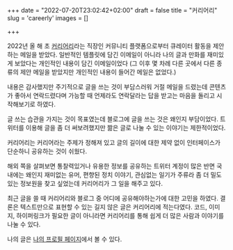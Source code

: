 +++
date = "2022-07-20T23:02:42+02:00"
draft = false
title = "커리어리"
slug = 'careerly'
images = []

+++

2022년 올 해 초 [커리어리](https://careerly.co.kr/)라는 직장인 커뮤니티 플랫폼으로부터 큐레이터 활동을 제안하는 메일을 받았다. 일반적인 템플릿에 담긴 이메일이 아니라 나의 글과 만화를 재미있게 보았다는 개인적인 내용이 담긴 이메일이었다 (그 이후 몇 차례 다른 곳에서 다른 종류의 제안 메일을 받았지만 개인적인 내용이 들어간 메일은 없었다.)

내용은 감사했지만 주기적으로 글을 쓰는 것이 부담스러워 거절 메일을 드렸는데 콘텐츠가 좋아서 연락드렸다며 가능할 때 언제라도 연락달라는 답을 받고는 마음을 돌리고 시작해보기로 하였다.

글 쓰는 습관을 가지는 것이 목표였는데 블로그에 글을 쓰는 것은 왜인지 부담이었다. 트위터를 이용해 글을 좀 더 써보려했지만 짦은 글로 나눌 수 있는 이야기는 제한적이었다.

커리어리는 커리어라는 주제가 정해져 있고 글의 길이에 대한 제약 없이 인터페이스가 단순하니 공유하는 것이 쉬웠다.

해외 쪽을 살펴보면 통찰력있거나 유용한 정보를 공유하는 트위터 계정이 많은 반면 국내에는 왜인지 재미없는 유머, 편향된 정치 이야기, 관심없는 일기가 주류라 좀 더 밀도있는 정보원을 찾고 싶었는데 커리어리가 그 일을 해주고 있다.

최근 글을 쓸 때 커리어리와 블로그 중 어디에 공유해야하는가에 대한 고민을 하였다. 결론은 텍스트만으로 표현할 수 있는 길지 않은 글은 커리어리에 적는다였다. 코드, 이미지, 하이퍼링크가 필요한 글이 아니라면 커리어리를 통해 쉽게 더 많은 사람과 이야기를 나눌 수 있다.

나의 글은 [나의 프로필 페이지](https://careerly.co.kr/profiles/414463)에서 볼 수 있다.
